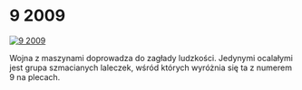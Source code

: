 9 2009 
=============
[![9 2009 ](http://vidos.pl/images/player.gif)](http://vidos.pl/9-2009)

 Wojna z maszynami doprowadza do zagłady ludzkości. Jedynymi ocalałymi jest grupa szmacianych laleczek, wśród których wyróżnia się ta z numerem 9 na plecach.
